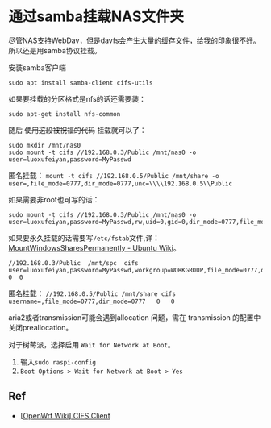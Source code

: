 # 通过samba挂载NAS文件夹

尽管NAS支持WebDav，但是davfs会产生大量的缓存文件，给我的印象很不好。所以还是用samba协议挂载。

安装samba客户端
```
sudo apt install samba-client cifs-utils
```
如果要挂载的分区格式是nfs的话还需要装：
```
sudo apt-get install nfs-common
```
随后 ~~使用这段被祝福的代码~~ 挂载就可以了：
```
sudo mkdir /mnt/nas0
sudo mount -t cifs //192.168.0.3/Public /mnt/nas0 -o user=luoxufeiyan,password=MyPasswd
```

匿名挂载： `mount -t cifs //192.168.0.5/Public /mnt/share -o user=,file_mode=0777,dir_mode=0777,unc=\\\\192.168.0.5\\Public`

如果需要非root也可写的话：
```
sudo mount -t cifs //192.168.0.3/Public /mnt/nas0 -o user=luoxufeiyan,password=MyPasswd,rw,uid=0,gid=0,dir_mode=0777,file_mode=0777
```

如果要永久挂载的话需要写`/etc/fstab`文件,详：[MountWindowsSharesPermanently - Ubuntu Wiki](https://wiki.ubuntu.com/MountWindowsSharesPermanently)。

```
//192.168.0.3/Public  /mnt/spc  cifs  user=luoxufeiyan,password=MyPasswd,workgroup=WORKGROUP,file_mode=0777,dir_mode=0777,uid=pi,gid=pi,forceuid,forcegid  0  0

```

匿名挂载： `//192.168.0.5/Public /mnt/share cifs username=,file_mode=0777,dir_mode=0777	 0	 0`

aria2或者transmission可能会遇到allocation 问题，需在 transmission 的配置中关闭preallocation。

对于树莓派，选择启用 `Wait for Network at Boot`。
  1. 输入`sudo raspi-config`
  2. `Boot Options > Wait for Network at Boot > Yes `

## Ref
* [[OpenWrt Wiki] CIFS Client](https://openwrt.org/docs/guide-user/services/nas/cifs.client)
